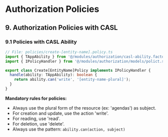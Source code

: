 # Authorization Policies

## 9. Authorization Policies with CASL

### 9.1 Policies with CASL Ability

```typescript
// File: policies/create-[entity-name].policy.ts
import { TAppAbility } from '@/modules/authorization/casl-ability.factory';
import { IPolicyHandler } from '@/modules/authorization/models/polict.struct';

export class Create[EntityName]Policy implements IPolicyHandler {
  handle(ability: TAppAbility): boolean {
    return ability.can('write', '[entity-name-plural]');
  }
}
```

**Mandatory rules for policies:**
- Always use the plural form of the resource (ex: 'agendas') as subject.
- For creation and update, use the action 'write'.
- For reading, use 'read'.
- For deletion, use 'delete'.
- Always use the pattern: `ability.can(action, subject)`